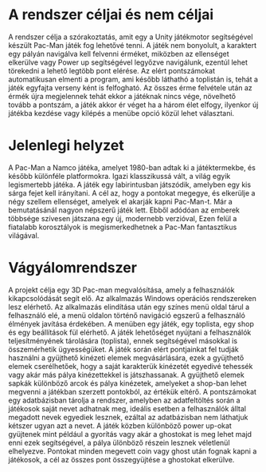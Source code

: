 # A rendszer céljai és nem céljai
A rendszer célja a szórakoztatás, amit egy a Unity játékmotor segítségével készült Pac-Man játék fog lehetővé tenni. A játék nem bonyolult, a karaktert egy pályán navigálva kell felvenni érméket, miközben az ellenséget elkerülve vagy Power up segítségével legyőzve navigálunk, ezentúl lehet törekedni a lehető legtöbb pont elérése. Az elért pontszámokat automatikusan elmenti a program, ami később láthathó a toplistán is, tehát a játék egyfajta verseny ként is felfogható. Az összes érme felvétele után az érmék újra megjelennek tehát ekkor a játéknak nincs vége, növelhető tovább a pontszám, a játék akkor ér véget ha a három élet elfogy, ilyenkor új játékba kezdése vagy kilépés a menübe opció közül lehet választani.
# Jelenlegi helyzet
A Pac-Man a Namco játéka, amelyet 1980-ban adtak ki a játéktermekbe, és később különféle platformokra. Igazi klasszikussá vált, a világ egyik legismertebb játéka. A játék egy labirintusban játszódik, amelyben egy kis sárga fejet kell irányítani. A cél az, hogy a pontokat megegye, és elkerülje a négy szellem ellenséget, amelyek el akarják kapni Pac-Man-t. Már a bemutatásánál nagyon népszerű játék lett. Ebből adódóan az emberek többsége szívesen játszana egy új, modernebb verzióval, Ezen felül a fiatalabb korosztályok is megismerkedhetnek a Pac-Man fantasztikus világával.
# Vágyálomrendszer
A projekt célja egy 3D Pac-man megvalósítása, amely a felhasználók kikapcsolódását segít elő. Az alkalmazás Windows operációs rendszereken lesz elérhető. Az alkalmazás elindítása után egy színes menü oldal tárul a felhasználó elé, a menü oldalon történő navigáció egszerű a felhasználó élmények javítása érdekében. A menüben egy játék, egy toplista, egy shop és egy beállítások fül elérhető. A játék lehetőséget nyújtani a felhasználók teljesítményének tárolására (toplista), ennek segítségével másokkal is összemérhetik ügyességüket. A játék során elért pontjainkat fel tudják használni a gyüjthető kinézeti elemek megvásárlására, ezek a gyüjthető elemek cserélhetőek, hogy a saját karakterük kinézetét egyedivé tehessék vagy akár más pálya kinézettekkel is játszhassanak. A gyüjthető elemek sapkák különböző arcok és pálya kinézetek, amelyeket a shop-ban lehet megvenni a játékban szerzett pontokból, az értékük eltérő. A pontszámokat egy adatbázisban tárolja a rendszer, amelyben az adatfeltöltés során a játékosok saját nevet adhatnak meg, ideális esetben a felhasználók álltal megadott nevek egyediek lesznek, ezáltal az adatbázisban nem láthatjuk kétszer ugyan azt a nevet. A játék közben különböző power up-okat gyüjtenek mint például a gyorítás vagy akár a ghostokat is meg lehet majd enni ezek segítségével, a pálya ülönböző részein lesznek véletlenül elhelyezve. Pontokat minden megevett coin vagy ghost után fognak kapni a játékosok, a cél az összes pont összegyüjtése a ghostokat elkerülve.